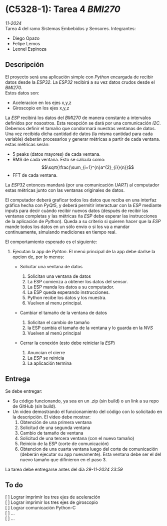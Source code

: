 # (C5328-1): Tarea 4 _BMI270_
_11-2024_  
Tarea 4 del ramo Sistemas Embebidos y Sensores.
Integrantes:  
- Diego Opazo
- Felipe Lemos
- Leonel Espinoza

## Descripción
El proyecto será una aplicación simple con _Python_ encargada de recibir datos desde la _ESP32_. La _ESP32_ recibirá a su vez datos crudos desde el _BMI270_.  
Estos datos son:
- Aceleracion en los ejes x,y,z
- Giroscopio en los ejes x,y,z

La _ESP_ recibirá los datos del _BMI270_ de manera constante a intervalos definidos por nosostros. Esta recepción se dará por una comunicación _I2C_. Debemos definir el tamaño que condormará nuestras ventanas de datos. Una vez recibida dicha cantidad de datos (la misma cantidad para cada variable) deberán procesarlos y generar métricas a partir de cada ventana. estas métricas serán:
- 5 peaks (datos mayores) de cada ventana.
- RMS de cada ventana. Esto se calcula como: $$\sqrt{\frac{\sum_{i=1}^{n}a^{2}_{i}}{n}}$$
- FFT de cada ventana.  

La _ESP32_ entonces mandará (por una comunicación _UART_) al computador estas métricas junto con las ventanas originales de datos.  

El computador deberá graficar todos los datos que reciba en una interfaz gráfica hecha con _PyQt5_, y deberá permitir interactuar con la _ESP_ mediante inputs para decir cuándo recibir nuevos datos (después de recibir las ventanas completas y las métricas ña _ESP_ debe esperar las instrucciones de la aplicación de _Python_). Queda a su criterio si quieren hacer que la _ESP_ mande todos los datos en un sólo envio o si los va a mandar continuamente, simulando mediciones en tiempo real.

El comportamiento esperado es el siguiente:  
1. Ejecutan la app de _Pyhton_. El menú principal de la app debe darlse la opcion de, por lo menos:

    - Solicitar una ventana de datos
        1. Solicitan una ventana de datos
        2. La ESP comienza a obtener los datos del sensor.
        3. La ESP manda los datos a su computador.
        4. La ESP queda esperando instrucciones.
        5. Python recibe los datos y los muestra.
        6. Vuelven al menu principal.

    - Cambiar el tamaño de la ventana de datos
        1. Solicitan el cambio de tamaño
        2. la ESP cambia el tamaño de la ventana y lo guarda en la _NVS_
        3. Vuelven al menú principal

    - Cerrar la conexión (esto debe reiniciar la _ESP_)
        1. Anuncian el cierre
        2. La _ESP_ se reinicia
        3. La aplicación termina

## Entrega
Se debe entregar:
- Su código funcionando, ya sea en un .zip (sin build) o un link a su repo de GitHub (sin build).
- Un video demostrando el funcionamiento del código con lo solicitado en la descripción. El video debe mostrar:  
    1. Obtención de una primera ventana
    2. Solicitud de una segunda ventana
    3. Cambio de tamaño de ventana
    4. Solicitud de una tercera ventana (con el nuevo tamaño)
    5. Reinicio de la _ESP_ (corte de comunicación)
    6. Obtencion de una cuarta ventana luego del corte de comunicación (deberán ejecutar su app nuevamente). Esta ventana debe ser el del nuevo tamaño que difinieron en el paso 3.

La tarea debe entregarse antes del día _29-11-2024 23:59_ 

## To do
 [ ] Lograr imprimir los tres ejes de aceleración  
 [ ] Lograr imprimir los tres ejes de giroscopio  
 [ ] Lograr comunicación Python-C  
 [ ] ...  
 [ ] ...  